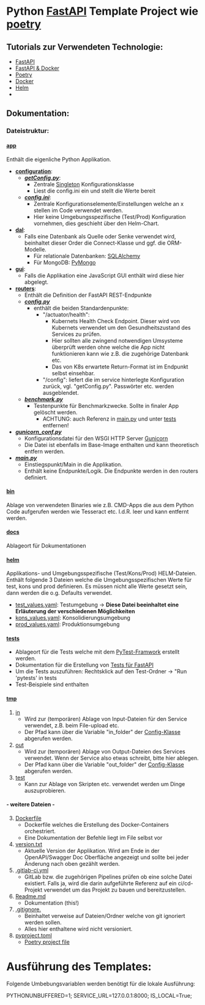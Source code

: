 # Python [FastAPI](https://fastapi.tiangolo.com/) Template Project wie [poetry](https://python-poetry.org/)

## Tutorials zur Verwendeten Technologie:
- [FastAPI](https://fastapi.tiangolo.com/tutorial/)
- [FastAPI & Docker](https://fastapi.tiangolo.com/deployment/docker/)
- [Poetry](https://python-poetry.org/)
- [Docker](https://www.docker.com/101-tutorial)
- [Helm](https://opensource.com/article/20/5/helm-charts)
- 
## Dokumentation:

### Dateistruktur:

#### [app](app)
Enthält die eigenliche Python Applikation.
- **[configuration](app/configuration)**:
    - **_[getConfig.py](app/configuration/getConfig.py)_**:
        - Zentrale [Singleton](https://de.wikipedia.org/wiki/Singleton_(Entwurfsmuster)) Konfigurationsklasse
        - Liest die config.ini ein und stellt die Werte bereit
    - **_[config.ini](app/configuration/config.ini)_**:
        - Zentrale Konfigurationselemente/Einstellungen welche an x stellen im Code verwendet werden.
        - Hier keine Umgebungsspezifische (Test/Prod) Konfiguration vornehmen, dies geschieht über den Helm-Chart.
- **[dal](app/dal)**:
    - Falls eine Datenbank als Quelle oder Senke verwendet wird, beinhaltet dieser Order die Connect-Klasse und ggf. die ORM-Modelle.
        - Für relationale Datenbanken: [SQLAlchemy](https://www.sqlalchemy.org/)
        - Für MongoDB: [PyMongo](https://pymongo.readthedocs.io/en/stable/)
- **[gui](app/gui)**:
    - Falls die Applikation eine JavaScript GUI enthält wird diese hier abgelegt.
- **[routers](app/routers)**:
    - Enthält die Definition der FastAPI REST-Endpunkte
    - **_[config.py](app/routers/config.py)_**
        - enthält die beiden Standardenpunkte:
            - "/actuator/health": 
                - Kubernets Health Check Endpoint. Dieser wird von Kubernets verwendet um den Gesundheitszustand des Services zu prüfen.
                - Hier sollten alle zwingend notwendigen Umsysteme überprüft werden ohne welche die App nicht funktionieren kann wie z.B. die zugehörige Datenbank etc.
                - Das von K8s erwartete Return-Format ist im Endpunkt selbst einsehbar.
            - "/config": liefert die im service hinterlegte Konfiguration zurück, vgl. "getConfig.py". Passwörter etc. werden ausgeblendet.
    - **_[benchmark.py](app/routers/benchmark.py)_**
        - Testenpunkte für Benchmarkzwecke. Sollte in finaler App gelöscht werden.
            - ACHTUNG: auch Referenz in [main.py](app/main.py) und unter [tests](tests/test_routers/test_routers.py) entfernen!
- **_[gunicorn_conf.py](app/gunicorn_conf.py)_**
    - Konfigurationsdatei für den WSGI HTTP Server [Gunicorn](https://gunicorn.org/)
    - Die Datei ist ebenfalls im Base-Image enthalten und kann theoretisch entfern werden.
- **_[main.py](app/main.py)_**
    - Einstiegspunkt/Main in die Applikation.
    - Enthält keine Endpunkte/Logik. Die Endpunkte werden in den routers definiert.

#### [bin](bin)
Ablage von verwendeten Binaries wie z.B. CMD-Apps die aus dem Python Code aufgerufen werden wie Tesseract etc.
I.d.R. leer und kann entfernt werden.

#### [docs](docs)
Ablageort für Dokumentationen

#### [helm](helm)
Applikations- und Umgebungsspezifische (Test/Kons/Prod) HELM-Dateien.
Enthält folgende 3 Dateien welche die Umgebungsspezifischen Werte für test, kons und prod definieren.
Es müssen nicht alle Werte gesetzt sein, dann werden die o.g. Defaults verwendet.
- [test_values.yaml](helm/test_values.yaml): Testumgebung -> **Diese Datei beeinhaltet eine Erläuterung der verschiedenen Möglichkeiten**
- [kons_values.yaml](helm/kons_values.yaml): Konsolidierungsumgebung
- [prod_values.yaml](helm/prod_values.yaml): Produktionsumgebung

#### [tests](tests)
- Ablageort für die Tests welche mit dem [PyTest-Framwork](https://docs.pytest.org/en/6.2.x/) erstellt werden.
- Dokumentation für die Erstellung von [Tests für FastAPI](https://fastapi.tiangolo.com/tutorial/testing/)
- Um die Tests auszuführen: Rechtsklick auf den Test-Ordner -> "Run 'pytests' in tests 
- Test-Beispiele sind enthalten

#### [tmp](tmp)
1. [in](tmp/in)
    - Wird zur (temporären) Ablage von Input-Dateien für den Service verwendet, z.B. beim File-upload etc.
    - Der Pfad kann über die Variable "in_folder" der [Config-Klasse](app/configuration/getConfig.py) abgerufen werden.
2. [out](tmp/out)
    - Wird zur (temporären) Ablage von Output-Dateien des Services verwendet. 
    Wenn der Service also etwas schreibt, bitte hier ablegen. 
    - Der Pfad kann über die Variable "out_folder" der [Config-Klasse](app/configuration/getConfig.py) abgerufen werden.
3. [test](tmp/test)
    - Kann zur Ablage von Skripten etc. verwendet werden um Dinge auszuprobieren.

#### - weitere Dateien -

3. [Dockerfile](Dockerfile)
    - Dockerfile welches die Erstellung des Docker-Containers orchestriert.
    - Eine Dokumentation der Befehle liegt im File selbst vor
4. [version.txt](version.txt)
    - Aktuelle Version der Applikation. Wird am Ende in der OpenAPI/Swagger Doc Oberfläche angezeigt und sollte bei jeder Änderung nach oben gezählt werden.
5. [.gitlab-ci.yml](.gitlab-ci.yml)
    - GitLab bzw. die zugehörigen Pipelines prüfen ob eine solche Datei existiert. Falls ja, wird die darin aufgeführte
      Referenz auf ein ci/cd-Projekt verwendet um das Projekt zu bauen und bereitzustellen.
6. [Readme.md](README.md)
    - Dokumentation (this!)
7. [.gitignore.](.gitignore)
    - Beinhaltet verweise auf Dateien/Ordner welche von git ignoriert werden sollen.
    - Alles hier enthaltene wird nicht versioniert.
8. [pyproject.toml](pyproject.toml)
    - [Poetry project file](https://python-poetry.org/docs/pyproject/)

# Ausführung des Templates:
Folgende Umbebungsvariablen werden benötigt für die lokale Ausführung:

PYTHONUNBUFFERED=1;
SERVICE_URL=127.0.0.1:8000;
IS_LOCAL=True;
